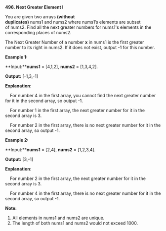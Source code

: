 **496. Next Greater Element I**

You are given two arrays **(without duplicates)** nums1 and nums2 where nums1’s elements are subset of nums2. Find all the next greater numbers for nums1's elements in the corresponding places of nums2.

The Next Greater Number of a number **x** in nums1 is the first greater number to its right in nums2. If it does not exist, output -1 for this number.

**Example 1:**

**Input:****nums1** = [4,1,2], **nums2** = [1,3,4,2].

**Output:** [-1,3,-1]

**Explanation:**

    For number 4 in the first array, you cannot find the next greater number for it in the second array, so output -1.

    For number 1 in the first array, the next greater number for it in the second array is 3.

    For number 2 in the first array, there is no next greater number for it in the second array, so output -1.

**Example 2:**

**Input:****nums1** = [2,4], **nums2** = [1,2,3,4].

**Output:** [3,-1]

**Explanation:**

    For number 2 in the first array, the next greater number for it in the second array is 3.

    For number 4 in the first array, there is no next greater number for it in the second array, so output -1.

**Note:**

1. All elements in nums1 and nums2 are unique.
2. The length of both nums1 and nums2 would not exceed 1000.
